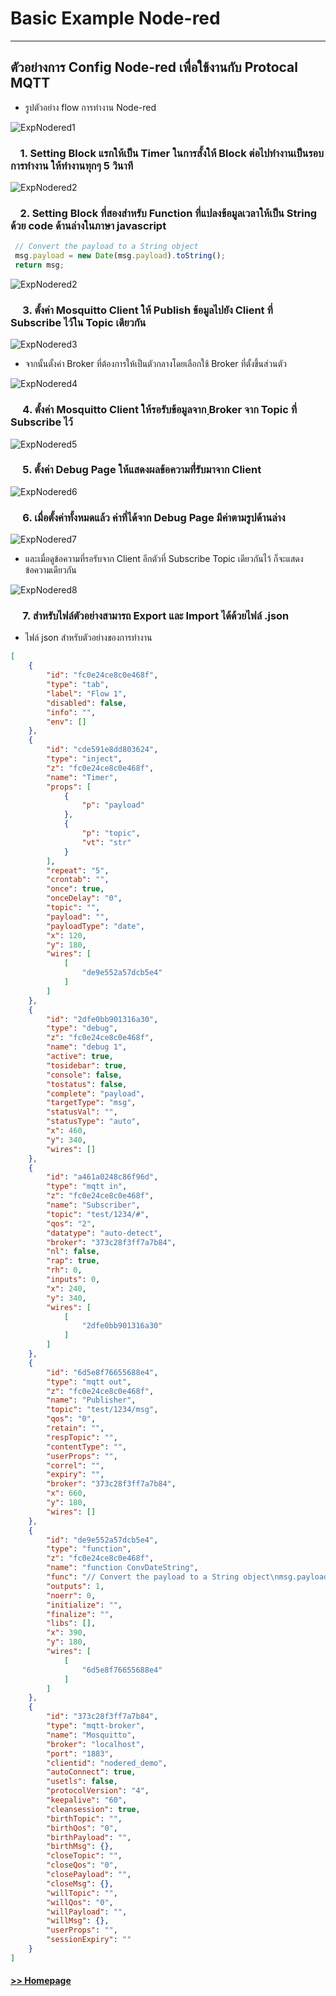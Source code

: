 # Basic Example Node-red
------------------------------------------------


## ตัวอย่างการ Config Node-red เพื่อใช้งานกับ Protocal MQTT
- รูปตัวอย่าง flow การทำงาน Node-red


<img src="/Blog/picture/basic_node-red/305754181_1167008047558232_5808860046977088597_n.png" alt="ExpNodered1"/>


### &nbsp;&nbsp;&nbsp;&nbsp;1. Setting Block แรกให้เป็น Timer ในการสั้งให้ Block ต่อไปทำงานเป็นรอบการทำงาน ให้ทำงานทุกๆ 5 วินาที


<img src="/Blog/picture/basic_node-red/Screenshot 2022-10-19 214721.png" alt="ExpNodered2"/>


### &nbsp;&nbsp;&nbsp;&nbsp;2. Setting Block ที่สองสำหรับ Function ที่แปลงข้อมูลเวลาให้เป็น String ด้วย code ด้านล่างในภาษา javascript

```javascript
 // Convert the payload to a String object
 msg.payload = new Date(msg.payload).toString();
 return msg;
```

<img src="/Blog/picture/basic_node-red/Screenshot 2022-10-19 214804.png" alt="ExpNodered2"/>


### &nbsp;&nbsp;&nbsp;&nbsp; 3. ตั้งค่า Mosquitto Client ให้ Publish ข้อมูลไปยัง Client ที่ Subscribe ไว้ใน Topic เดียวกัน


<img src="/Blog/picture/basic_node-red/Screenshot 2022-10-19 215033.png" alt="ExpNodered3"/>


- จากนั้นตั้งค่า Broker ที่ต้องการให้เป็นตัวกลางโดยเลือกใช้ Broker ที่ตั้งขึ้นส่วนตัว


<img src="/Blog/picture/basic_node-red/Screenshot 2022-10-19 215102.png" alt="ExpNodered4"/>


### &nbsp;&nbsp;&nbsp;&nbsp; 4. ตั้งค่า Mosquitto Client ให้รอรับข้อมูลจาก ฺBroker จาก Topic ที่ Subscribe ไว้


<img src="/Blog/picture/basic_node-red/Screenshot 2022-10-19 215149.png" alt="ExpNodered5"/>


### &nbsp;&nbsp;&nbsp;&nbsp; 5. ตั้งค่า Debug Page ให้แสดงผลข้อความที่่รับมาจาก Client


<img src="/Blog/picture/basic_node-red/Screenshot 2022-10-19 215207.png" alt="ExpNodered6"/>


### &nbsp;&nbsp;&nbsp;&nbsp; 6. เมื่อตั้งค่าทั้งหมดแล้ว ค่าที่ได้จาก Debug Page มีค่าตามรูปด้านล่าง 


<img src="/Blog/picture/basic_node-red/Screenshot 2022-10-19 215312.png" alt="ExpNodered7"/>


- และเมื่อดูข้อความที่รอรับจาก Client อีกตัวที่ Subscribe Topic เดียวกันไว้ ก็จะแสดงข้อความเดียวกัน


<img src="/Blog/picture/basic_node-red/Screenshot 2022-10-19 215341.png" alt="ExpNodered8"/>





### &nbsp;&nbsp;&nbsp;&nbsp; 7. สำหรับไฟล์ตัวอย่างสามารถ Export และ Import ได้ด้วยไฟล์ .json 

- ไฟล์ json สำหรับตัวอย่างของการทำงาน
```json
[
    {
        "id": "fc0e24ce8c0e468f",
        "type": "tab",
        "label": "Flow 1",
        "disabled": false,
        "info": "",
        "env": []
    },
    {
        "id": "cde591e8dd803624",
        "type": "inject",
        "z": "fc0e24ce8c0e468f",
        "name": "Timer",
        "props": [
            {
                "p": "payload"
            },
            {
                "p": "topic",
                "vt": "str"
            }
        ],
        "repeat": "5",
        "crontab": "",
        "once": true,
        "onceDelay": "0",
        "topic": "",
        "payload": "",
        "payloadType": "date",
        "x": 120,
        "y": 180,
        "wires": [
            [
                "de9e552a57dcb5e4"
            ]
        ]
    },
    {
        "id": "2dfe0bb901316a30",
        "type": "debug",
        "z": "fc0e24ce8c0e468f",
        "name": "debug 1",
        "active": true,
        "tosidebar": true,
        "console": false,
        "tostatus": false,
        "complete": "payload",
        "targetType": "msg",
        "statusVal": "",
        "statusType": "auto",
        "x": 460,
        "y": 340,
        "wires": []
    },
    {
        "id": "a461a0248c86f96d",
        "type": "mqtt in",
        "z": "fc0e24ce8c0e468f",
        "name": "Subscriber",
        "topic": "test/1234/#",
        "qos": "2",
        "datatype": "auto-detect",
        "broker": "373c28f3ff7a7b84",
        "nl": false,
        "rap": true,
        "rh": 0,
        "inputs": 0,
        "x": 240,
        "y": 340,
        "wires": [
            [
                "2dfe0bb901316a30"
            ]
        ]
    },
    {
        "id": "6d5e8f76655688e4",
        "type": "mqtt out",
        "z": "fc0e24ce8c0e468f",
        "name": "Publisher",
        "topic": "test/1234/msg",
        "qos": "0",
        "retain": "",
        "respTopic": "",
        "contentType": "",
        "userProps": "",
        "correl": "",
        "expiry": "",
        "broker": "373c28f3ff7a7b84",
        "x": 660,
        "y": 180,
        "wires": []
    },
    {
        "id": "de9e552a57dcb5e4",
        "type": "function",
        "z": "fc0e24ce8c0e468f",
        "name": "function ConvDateString",
        "func": "// Convert the payload to a String object\nmsg.payload = new Date(msg.payload).toString();\nreturn msg;",
        "outputs": 1,
        "noerr": 0,
        "initialize": "",
        "finalize": "",
        "libs": [],
        "x": 390,
        "y": 180,
        "wires": [
            [
                "6d5e8f76655688e4"
            ]
        ]
    },
    {
        "id": "373c28f3ff7a7b84",
        "type": "mqtt-broker",
        "name": "Mosquitto",
        "broker": "localhost",
        "port": "1883",
        "clientid": "nodered_demo",
        "autoConnect": true,
        "usetls": false,
        "protocolVersion": "4",
        "keepalive": "60",
        "cleansession": true,
        "birthTopic": "",
        "birthQos": "0",
        "birthPayload": "",
        "birthMsg": {},
        "closeTopic": "",
        "closeQos": "0",
        "closePayload": "",
        "closeMsg": {},
        "willTopic": "",
        "willQos": "0",
        "willPayload": "",
        "willMsg": {},
        "userProps": "",
        "sessionExpiry": ""
    }
]
```


#### [>> Homepage](https://pkrittapon.github.io)
